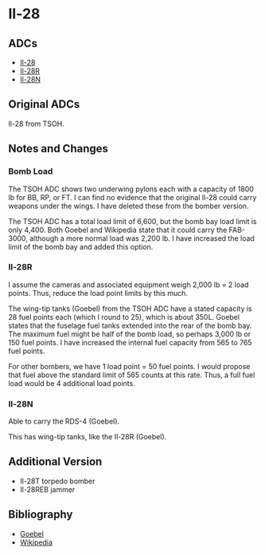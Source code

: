 # Il-28

## ADCs

- [Il-28](Il-28.json)
- [Il-28R](Il-28R.json)
- [Il-28N](Il-28N.json)

## Original ADCs

Il-28 from TSOH.

## Notes and Changes

### Bomb Load

The TSOH ADC shows two underwing pylons each with a capacity of 1800 lb for BB, RP, or FT. I can find no evidence that the original Il-28 could carry weapons under the wings. I have deleted these from the bomber version.

The TSOH ADC has a total load limit of 6,600, but the bomb bay load limit is only 4,400. Both Goebel and Wikipedia state that it could carry the FAB-3000, although a more normal load was 2,200 lb. I have increased the load limit of the bomb bay and added this option.

### Il-28R

I assume the cameras and associated equipment weigh 2,000 lb = 2 load points. Thus, reduce the load point limits by this much.

The wing-tip tanks (Goebel) from the TSOH ADC have a stated capacity is 28 fuel points each (which I round to 25), which is about 350L. Goebel states that the fuselage fuel tanks extended into the rear of the bomb bay. The maximum fuel might be half of the bomb load, so perhaps 3,000 lb or 150 fuel points. I have increased the internal fuel capacity from 565 to 765 fuel points.

For other bombers, we have 1 load point = 50 fuel points. I would propose that fuel above the standard limit of 565 counts at this rate. Thus, a full fuel load would be 4 additional load points.

### Il-28N

Able to carry the RDS-4 (Goebel).

This has wing-tip tanks, like the Il-28R (Goebel).

## Additional Version

- Il-28T torpedo bomber
- Il-28REB jammer

## Bibliography

- [Goebel](https://www.airvectors.net/avil28.html)
- [Wikipedia](https://en.wikipedia.org/wiki/Ilyushin_Il-28)
